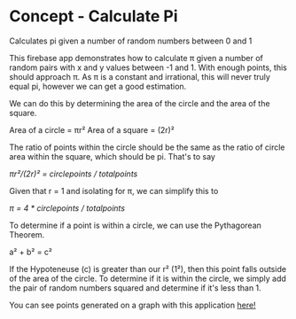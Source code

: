 # Concept - Calculate Pi

Calculates pi given a number of random numbers between 0 and 1

This firebase app demonstrates how to calculate π given a number of random pairs with x and y values between -1 and 1. With enough points, this should approach π. As π is a constant and irrational, this will never truly equal pi, however we can get a good estimation. 

We can do this by determining the area of the circle and the area of the square. 

Area of a circle = πr²
Area of a square = (2r)²

The ratio of points within the circle should be the same as the ratio of circle area within the square, which should be pi. That's to say

*πr²/(2r)² = circlepoints / totalpoints*

Given that r = 1 and isolating for π, we can simplify this to 

*π = 4 * circlepoints / totalpoints*


To determine if a point is within a circle, we can use the Pythagorean Theorem. 

a² + b² = c²


If the Hypoteneuse (c) is greater than our r² (1²), then this point falls outside of the area of the circle. To determine if it is within the circle, we simply add the pair of random numbers squared and determine if it's less than 1. 

You can see points generated on a graph with this application [here!](https://concept-calculatepifromx.web.app/)